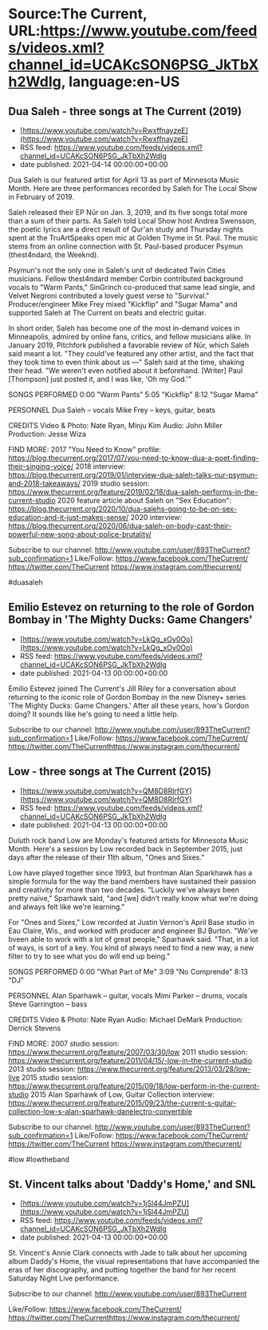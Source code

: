 # Source:The Current, URL:https://www.youtube.com/feeds/videos.xml?channel_id=UCAKcSON6PSG_JkTbXh2WdIg, language:en-US

## Dua Saleh - three songs at The Current (2019)
 - [https://www.youtube.com/watch?v=RwxffnayzeE](https://www.youtube.com/watch?v=RwxffnayzeE)
 - RSS feed: https://www.youtube.com/feeds/videos.xml?channel_id=UCAKcSON6PSG_JkTbXh2WdIg
 - date published: 2021-04-14 00:00:00+00:00

Dua Saleh is our featured artist for April 13 as part of Minnesota Music Month. Here are three performances recorded by Saleh for The Local Show in February of 2019.

Saleh released their EP Nūr on Jan. 3, 2019, and its five songs total more than a sum of their parts. As Saleh told Local Show host Andrea Swensson, the poetic lyrics are a direct result of Qur'an study and Thursday nights spent at the TruArtSpeaks open mic at Golden Thyme in St. Paul. The music stems from an online connection with St. Paul-based producer Psymun (thest4ndard, the Weeknd).

Psymun's not the only one in Saleh's unit of dedicated Twin Cities musicians. Fellow thest4ndard member Corbin contributed background vocals to "Warm Pants," SinGrinch co-produced that same lead single, and Velvet Negroni contributed a lovely guest verse to "Survival." Producer/engineer Mike Frey mixed "Kickflip" and "Sugar Mama" and supported Saleh at The Current on beats and electric guitar.

In short order, Saleh has become one of the most in-demand voices in Minneapolis, admired by online fans, critics, and fellow musicians alike. In January 2019, Pitchfork published a favorable review of Nūr, which Saleh said meant a lot. "They could've featured any other artist, and the fact that they took time to even think about us —" Saleh said at the time, shaking their head. "We weren't even notified about it beforehand. [Writer] Paul [Thompson] just posted it, and I was like, 'Oh my God.'"

SONGS PERFORMED
0:00 "Warm Pants"
5:05 "Kickflip"
8:12 "Sugar Mama"

PERSONNEL
Dua Saleh – vocals
Mike Frey – keys, guitar, beats

CREDITS
Video & Photo: Nate Ryan, Minju Kim
Audio: John Miller
Production: Jesse Wiza

FIND MORE:
2017 "You Need to Know" profile: https://blog.thecurrent.org/2017/07/you-need-to-know-dua-a-poet-finding-their-singing-voice/
2018 interview: https://blog.thecurrent.org/2019/01/interview-dua-saleh-talks-nur-psymun-and-2018-takeaways/
2019 studio session:
https://www.thecurrent.org/feature/2019/02/18/dua-saleh-performs-in-the-current-studio
2020 feature article about Saleh on "Sex Education": https://blog.thecurrent.org/2020/10/dua-salehs-going-to-be-on-sex-education-and-it-just-makes-sense/
2020 interview: https://blog.thecurrent.org/2020/06/dua-saleh-on-body-cast-their-powerful-new-song-about-police-brutality/

Subscribe to our channel:
http://www.youtube.com/user/893TheCurrent?sub_confirmation=1
Like/Follow:
https://www.facebook.com/TheCurrent/
https://twitter.com/TheCurrent
https://www.instagram.com/thecurrent/

#duasaleh

## Emilio Estevez on returning to the role of Gordon Bombay in 'The Mighty Ducks: Game Changers'
 - [https://www.youtube.com/watch?v=LkQg_xOy0Oo](https://www.youtube.com/watch?v=LkQg_xOy0Oo)
 - RSS feed: https://www.youtube.com/feeds/videos.xml?channel_id=UCAKcSON6PSG_JkTbXh2WdIg
 - date published: 2021-04-13 00:00:00+00:00

Emilio Estevez joined The Current's Jill Riley for a conversation about returning to the iconic role of Gordon Bombay in the new Disney+ series 'The Mighty Ducks: Game Changers.' After all these years, how's Gordon doing? It sounds like he's going to need a little help.

Subscribe to our channel:
http://www.youtube.com/user/893TheCurrent?sub_confirmation=1
Like/Follow:
https://www.facebook.com/TheCurrent/​
https://twitter.com/TheCurrent​
https://www.instagram.com/thecurrent/

## Low - three songs at The Current (2015)
 - [https://www.youtube.com/watch?v=QM8D8RlrfGY](https://www.youtube.com/watch?v=QM8D8RlrfGY)
 - RSS feed: https://www.youtube.com/feeds/videos.xml?channel_id=UCAKcSON6PSG_JkTbXh2WdIg
 - date published: 2021-04-13 00:00:00+00:00

Duluth rock band Low are Monday's featured artists for Minnesota Music Month. Here's a session by Low recorded back in September 2015, just days after the release of their 11th album, "Ones and Sixes."

Low have played together since 1993, but frontman Alan Sparkhawk has a simple formula for the way the band members have sustained their passion and creativity for more than two decades. "Luckily we've always been pretty naïve," Sparhawk said, "and [we] didn't really know what we're doing and always felt like we're learning."

For "Ones and Sixes," Low recorded at Justin Vernon's April Base studio in Eau Claire, Wis., and worked with producer and engineer BJ Burton. "We've bveen able to work with a lot of great people," Sparhawk said. "That, in a lot of ways, is sort of a key. You kind of always need to find a new way, a new filter to try to see what you do will end up being."

SONGS PERFORMED
0:00 "What Part of Me"
3:09 "No Comprende"
8:13 "DJ"

PERSONNEL
Alan Sparhawk – guitar, vocals
Mimi Parker – drums, vocals
Steve Garrington – bass

CREDITS
Video & Photo: Nate Ryan
Audio: Michael DeMark
Production: Derrick Stevens

FIND MORE:
2007 studio session: https://www.thecurrent.org/feature/2007/03/30/low
2011 studio session:
https://www.thecurrent.org/feature/2011/04/15/-low-in-the-current-studio
2013 studio session:
https://www.thecurrent.org/feature/2013/03/28/low-live
2015 studio session:
https://www.thecurrent.org/feature/2015/09/18/low-perform-in-the-current-studio
2015 Alan Sparhawk of Low, Guitar Collection interview:
https://www.thecurrent.org/feature/2015/09/23/the-current-s-guitar-collection-low-s-alan-sparhawk-danelectro-convertible


Subscribe to our channel:
http://www.youtube.com/user/893TheCurrent?sub_confirmation=1
Like/Follow:
https://www.facebook.com/TheCurrent/
https://twitter.com/TheCurrent
https://www.instagram.com/thecurrent/

#low #lowtheband

## St. Vincent talks about 'Daddy's Home,' and SNL
 - [https://www.youtube.com/watch?v=1jSl44JmPZU](https://www.youtube.com/watch?v=1jSl44JmPZU)
 - RSS feed: https://www.youtube.com/feeds/videos.xml?channel_id=UCAKcSON6PSG_JkTbXh2WdIg
 - date published: 2021-04-13 00:00:00+00:00

St. Vincent's Annie Clark connects with Jade to talk about her upcoming album Daddy's Home, the visual representations that have accompanied the eras of her discography, and putting together the band for her recent Saturday Night Live performance.

Subscribe to our channel:
http://www.youtube.com/user/893TheCurrent

Like/Follow:
https://www.facebook.com/TheCurrent/​​
https://twitter.com/TheCurrent​​
https://www.instagram.com/thecurrent/

